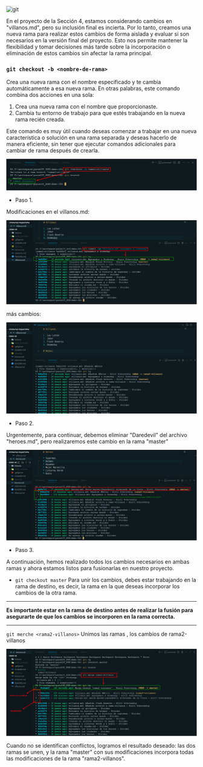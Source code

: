 ![git](https://git-scm.com/images/logos/1color-darkbg@2x.png)

En el proyecto de la Sección 4, estamos considerando cambios en "villanos.md", pero su inclusión final es incierta. Por lo tanto, creamos una nueva rama para realizar estos cambios de forma aislada y evaluar si son necesarios en la versión final del proyecto. Esto nos permite mantener la flexibilidad y tomar decisiones más tarde sobre la incorporación o eliminación de estos cambios sin afectar la rama principal.

### `git checkout -b <nombre-de-rama> `

Crea una nueva rama con el nombre especificado y te cambia automáticamente a esa nueva rama. En otras palabras, este comando combina dos acciones en una sola:

1. Crea una nueva rama con el nombre que proporcionaste.
2. Cambia tu entorno de trabajo para que estés trabajando en la nueva rama recién creada.

Este comando es muy útil cuando deseas comenzar a trabajar en una nueva característica o solución en una rama separada y deseas hacerlo de manera eficiente, sin tener que ejecutar comandos adicionales para cambiar de rama después de crearla.

![gir checkout -b](/img/402-git-checkout-b.png)

* Paso 1.

Modificaciones en el villanos.md:

![doomsday](/img/402_cambios-Domsdaypng.png)

más cambios:

![doomsday](/img/402_cambios-notas.png)

* Paso 2.

Urgentemente, para continuar, debemos eliminar "Daredevil" del archivo "heroes.md", pero realizaremos este cambio en la rama "master"

![Daredevil](/img/402_Daredevil-FUERA.png)

* Paso 3.

A continuación, hemos realizado todos los cambios necesarios en ambas ramas y ahora estamos listos para fusionarlas en nuestro proyecto.
* `git checkout master` Para unir los cambios, debes estar trabajando en la rama de destino, es decir, la rama en la que deseas incorporar los cambios de la otra rama.
***
**Es importante estar en la rama de destino antes de realizar la fusión para asegurarte de que los cambios se incorporen en la rama correcta.**
***

`git merche <rama2-villanos>` Unimos las ramas , los cambios de rama2-villanos


![resultado de la union](/img/402_PUNTO-DE-UNION.png)

Cuando no se identifican conflictos, logramos el resultado deseado: las dos ramas se unen, y la rama "master" con sus modificaciones incorpora todas las modificaciones de la rama "rama2-villanos".
